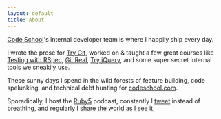 ```yaml
---
layout: default
title: About
---
```


[Code School](http://codeschool.com)'s internal developer team is where I happily ship every day.

I wrote the prose for [Try Git](try.github.com), worked on & taught a few great courses like [Testing with RSpec](http://www.codeschool.com/courses/testing-with-rspec), [Git Real](http://www.codeschool.com/courses/git-real), [Try jQuery](http://www.codeschool.com/courses/try-jquery), and some super secret internal tools we sneakily use.

These sunny days I spend in the wild forests of feature building, code spelunking, and technical debt hunting for [codeschool.com](http://codeschool.com). 

Sporadically, I host the [Ruby5](http://ruby5.envylabs.com) podcast, constantly I [tweet](http://twitter.com/olivierlacan) instead of breathing, and regularly I [share the world as I see it](http://instagram.com/olivierlacan),
